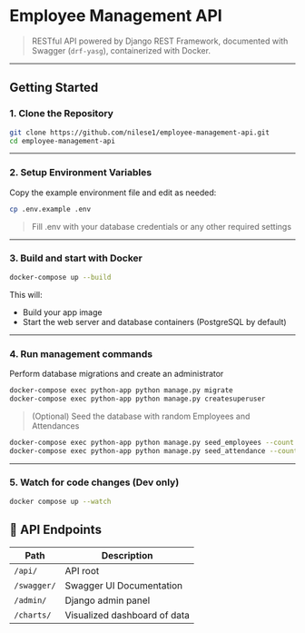 # Employee Management API

> RESTful API powered by Django REST Framework, documented with Swagger (`drf-yasg`), containerized with Docker.

---

## Getting Started

### 1. Clone the Repository

```bash
git clone https://github.com/nilese1/employee-management-api.git
cd employee-management-api
```

---

### 2. Setup Environment Variables
Copy the example environment file and edit as needed:
```bash
cp .env.example .env
```
> Fill .env with your database credentials or any other required settings

---

### 3. Build and start with Docker

```bash
docker-compose up --build
```

This will:
- Build your app image
- Start the web server and database containers (PostgreSQL by default)

---

### 4. Run management commands

Perform database migrations and create an administrator
```bash
docker-compose exec python-app python manage.py migrate
docker-compose exec python-app python manage.py createsuperuser
```

> (Optional) Seed the database with random Employees and Attendances
```bash
docker-compose exec python-app python manage.py seed_employees --count [count] --clear
docker-compose exec python-app python manage.py seed_attendance --count [count] --clear
```

---

### 5. Watch for code changes (Dev only)

```bash
docker compose up --watch
```

## 🔗 API Endpoints
| Path           | Description            |
|----------------|------------------------|
| `/api/`        | API root               |
| `/swagger/`    | Swagger UI Documentation             |
| `/admin/`      | Django admin panel     |
| `/charts/`     | Visualized dashboard of data|
